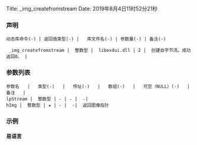 Title: _img_createfromstream
Date: 2019年8月4日11时52分21秒


### 声明


```table
动态库命令(-) | 返回值类型(-) |   库文件名(-) | 参数量(-) | 备注(-)

 _img_createfromstream |  整数型 |  libexdui.dll | 2 |  创建自字节流。成功返回0。 | 
```


### 参数列表

```table
参数名   |   类型(-)   |   传址(-)   |   数组(-)   |   可空（NULL）(-)   |   备注   |
lpStream |  整数型 | - | - |  -| 
hImg |  整数型 | ★ | - |  -|  返回图像指针
```




### 示例
#### 易语言
```c

```